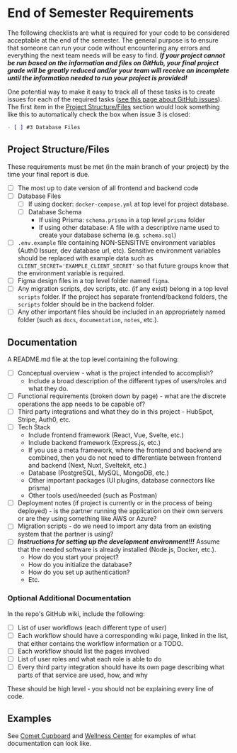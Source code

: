 # End of Semester Requirements

The following checklists are what is required for your code to be considered acceptable at the end of the semester. The general purpose is to ensure that someone can run your code without encountering any errors and everything the next team needs will be easy to find. ***If your project cannot be run based on the information and files on GitHub, your final project grade will be greatly reduced and/or your team will receive an incomplete until the information needed to run your project is provided!***

One potential way to make it easy to track all of these tasks is to create issues for each of the required tasks ([see this page about GitHub issues](https://docs.github.com/en/issues/tracking-your-work-with-issues/quickstart#adding-a-task-list)). The first item in the [Project Structure/Files](#project-structurefiles) section would look something like this to automatically check the box when issue 3 is closed:

```markdown
- [ ] #3 Database Files
```

## Project Structure/Files

These requirements must be met (in the main branch of your project) by the time your final report is due.

- [ ] The most up to date version of all frontend and backend code
- [ ] Database Files
  - [ ] If using docker: `docker-compose.yml` at top level for project database.
  - [ ] Database Schema
    - If using Prisma: `schema.prisma` in a top level `prisma` folder
    - If using other database: A file with a descriptive name used to create your database schema (e.g. `schema.sql`)
- [ ] `.env.example` file containing NON-SENSITIVE environment variables (Auth0 Issuer, dev database url, etc). Sensitive environment variables should be replaced with example data such as `CLIENT_SECRET='EXAMPLE_CLIENT_SECRET'` so that future groups know that the environment variable is required.
- [ ] Figma design files in a top level folder named `figma`.
- [ ] Any migration scripts, dev scripts, etc. (if any exist) belong in a top level `scripts` folder. If the project has separate frontend/backend folders, the `scripts` folder should be in the backend folder.
- [ ] Any other important files should be included in an appropriately named folder (such as `docs`, `documentation`, `notes`, etc.).

## Documentation

A README.md file at the top level containing the following:

- [ ] Conceptual overview - what is the project intended to accomplish?
  - Include a broad description of the different types of users/roles and what they do.
- [ ] Functional requirements (broken down by page) - what are the discrete operations the app needs to be capable of?
- [ ] Third party integrations and what they do in this project - HubSpot, Stripe, Auth0, etc.
- [ ] Tech Stack
  - Include frontend framework (React, Vue, Svelte, etc.)
  - Include backend framework (Express.js, etc.)
  - If you use a meta framework, where the frontend and backend are combined, then you do not need to differentiate between frontend and backend (Next, Nuxt, Sveltekit, etc.)
  - Database (PostgreSQL, MySQL, MongoDB, etc.)
  - Other important packages (UI plugins, database connectors like prisma)
  - Other tools used/needed (such as Postman)
- [ ] Deployment notes (if project is currently or in the process of being deployed) - is the partner running the application on their own servers or are they using something like AWS or Azure?
- [ ] Migration scripts - do we need to import any data from an existing system that the partner is using?
- [ ] ***Instructions for setting up the development environment!!!*** Assume that the needed software is already installed (Node.js, Docker, etc.).
  - How do you start your project?
  - How do you initialize the database?
  - How do you set up authentication?
  - Etc.

### Optional Additional Documentation

In the repo's GitHub wiki, include the following:

- [ ] List of user workflows (each different type of user)
- [ ] Each workflow should have a corresponding wiki page, linked in the list, that either contains the workflow information or a TODO.
- [ ] Each workflow should list the pages involved
- [ ] List of user roles and what each role is able to do
- [ ] Every third party integration should have its own page describing what parts of that service are used, how, and why

These should be high level - you should not be explaining every line of code.

## Examples
See [Comet Cupboard](https://github.com/UTDallasEPICS/Comet-Cupboard/wiki#shopping-functionality) and [Wellness Center](https://github.com/UTDallasEPICS/Wellness-Center-Older-Adults/wiki) for examples of what documentation can look like.
